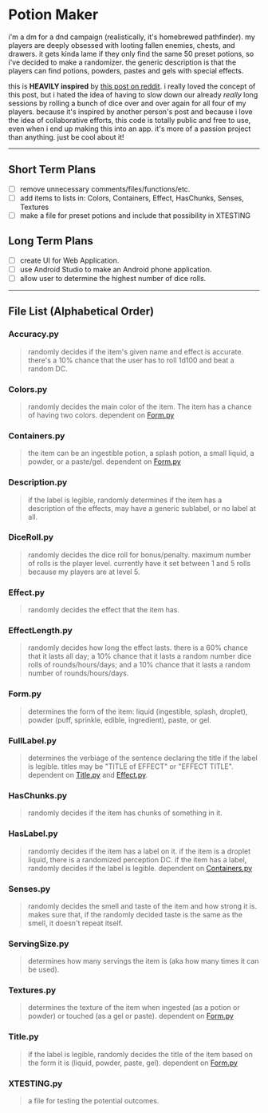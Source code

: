 # Potion Maker

i'm a dm for a dnd campaign (realistically, it's homebrewed pathfinder). my players are deeply obsessed with looting fallen enemies, chests, and drawers. it gets kinda lame if they only find the same 50 preset potions, so i've decided to make a randomizer. the generic description is that the players can find potions, powders, pastes and gels with special effects.

this is **HEAVILY inspired** by [this post on reddit](https://reddit.com/r/DnDBehindTheScreen/comments/4btnkc/random_potions_table/). i really loved the concept of this post, but i hated the idea of having to slow down our already *really* long sessions by rolling a bunch of dice over and over again for all four of my players. because it's inspired by another person's post and because i love the idea of collaborative efforts, this code is totally public and free to use, even when i end up making this into an app. it's more of a passion project than anything.
just be cool about it!

***

## Short Term Plans
- [ ] remove unnecessary comments/files/functions/etc.
- [ ] add items to lists in: Colors, Containers, Effect, HasChunks, Senses, Textures
- [ ] make a file for preset potions and include that possibility in XTESTING

## Long Term Plans
- [ ] create UI for Web Application.
- [ ] use Android Studio to make an Android phone application.
- [ ] allow user to determine the highest number of dice rolls.

***

## File List (Alphabetical Order)
### Accuracy.py
> randomly decides if the item's given name and effect is accurate.
> there's a 10% chance that the user has to roll 1d100 and beat a random DC.

### Colors.py
> randomly decides the main color of the item. The item has a chance of having two colors.
> dependent on [Form.py](###Form.py)

### Containers.py
> the item can be an ingestible potion, a splash potion, a small liquid, a powder, or a paste/gel.
> dependent on [Form.py](###Form.py)

### Description.py
> if the label is legible, randomly determines if the item has a description of the effects, may have a generic sublabel, or no label at all.

### DiceRoll.py
> randomly decides the dice roll for bonus/penalty. maximum number of rolls is the player level.
> currently have it set between 1 and 5 rolls because my players are at level 5.

### Effect.py
> randomly decides the effect that the item has.

### EffectLength.py
> randomly decides how long the effect lasts.
> there is a 60% chance that it lasts all day; a 10% chance that it lasts a random number dice rolls of rounds/hours/days; and a 10% chance that it lasts a random number of rounds/hours/days.

### Form.py
> determines the form of the item: liquid (ingestible, splash, droplet), powder (puff, sprinkle, edible, ingredient), paste, or gel.

### FullLabel.py
> determines the verbiage of the sentence declaring the title if the label is legible. titles may be "TITLE of EFFECT" or "EFFECT TITLE".
> dependent on [Title.py](###Title.py) and [Effect.py](###Effect.py).

### HasChunks.py
> randomly decides if the item has chunks of something in it.

### HasLabel.py
> randomly decides if the item has a label on it.
> if the item is a droplet liquid, there is a randomized perception DC. if the item has a label, randomly decides if the label is legible.
> dependent on [Containers.py](###Containers.py)

### Senses.py
> randomly decides the smell and taste of the item and how strong it is. makes sure that, if the randomly decided taste is the same as the smell, it doesn't repeat itself.

### ServingSize.py
> determines how many servings the item is (aka how many times it can be used).

### Textures.py
> determines the texture of the item when ingested (as a potion or powder) or touched (as a gel or paste).
> dependent on [Form.py](###Form.py)

### Title.py
> if the label is legible, randomly decides the title of the item based on the form it is (liquid, powder, paste, gel).
> dependent on [Form.py](###Form.py)

### XTESTING.py
> a file for testing the potential outcomes.
